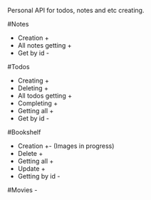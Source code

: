 Personal API for todos, notes and etc creating.

#Notes

- Creation +
- All notes getting +
- Get by id -

#Todos

- Creating +
- Deleting +
- All todos getting +
- Completing +
- Getting all +
- Get by id -

#Bookshelf

- Creation +- (Images in progress)
- Delete +
- Getting all +
- Update +
- Getting by id -

#Movies -
